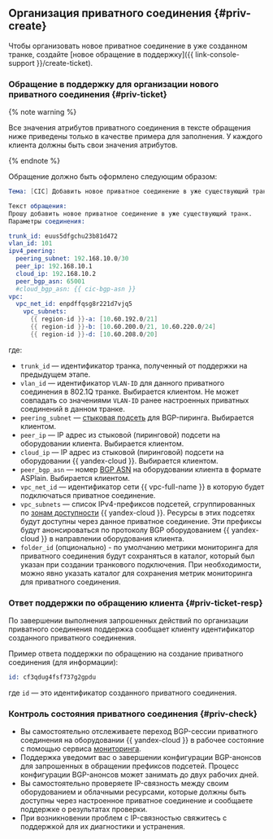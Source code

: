 ## Организация приватного соединения {#priv-create}

Чтобы организовать новое приватное соединение в уже созданном транке, создайте [новое обращение в поддержку]({{ link-console-support }}/create-ticket).

### Обращение в поддержку для организации нового приватного соединения {#priv-ticket}

{% note warning %}

Все значения атрибутов приватного соединения в тексте обращения ниже приведены только в качестве примера для заполнения. У каждого клиента должны быть свои значения атрибутов.

{% endnote %}

Обращение должно быть оформлено следующим образом:
```s
Тема: [CIC] Добавить новое приватное соединение в уже существующий транк.

Текст обращения:
Прошу добавить новое приватное соединение в уже существующий транк.
Параметры соединения:

trunk_id: euus5dfgchu23b81d472
vlan_id: 101
ipv4_peering:
  peering_subnet: 192.168.10.0/30
  peer_ip: 192.168.10.1
  cloud_ip: 192.168.10.2
  peer_bgp_asn: 65001
  #cloud_bgp_asn: {{ cic-bgp-asn }}
vpc:
  vpc_net_id: enpdffqsg8r221d7vjq5
    vpc_subnets:
      {{ region-id }}-a: [10.60.192.0/21]
      {{ region-id }}-b: [10.60.200.0/21, 10.60.220.0/24]
      {{ region-id }}-d: [10.60.208.0/20]
```

где:

* `trunk_id` — идентификатор транка, полученный от поддержки на предыдущем этапе.
* `vlan_id` — идентификатор `VLAN-ID` для данного приватного соединения в 802.1Q транке. Выбирается клиентом. Не может совпадать со значениями `VLAN-ID` ранее настроенных приватных соединений в данном транке.
* `peering_subnet` — [стыковая подсеть](../../interconnect/concepts/priv-con.md#priv-address) для BGP-пиринга. Выбирается клиентом.
* `peer_ip` — IP адрес из стыковой (пиринговой) подсети на оборудовании клиента. Выбирается клиентом.
* `cloud_ip` — IP адрес из стыковой (пиринговой) подсети на оборудовании {{ yandex-cloud }}. Выбирается клиентом.
* `peer_bgp_asn` — номер [BGP ASN](../../interconnect/concepts/priv-con.md#bgp-asn) на оборудовании клиента в формате ASPlain. Выбирается клиентом.
* `vpc_net_id` — идентификатор сети {{ vpc-full-name }} в которую будет подключаться приватное соединение.
* `vpc_subnets` — список IPv4-префиксов подсетей, сгруппированных по [зонам доступности](../../overview/concepts/geo-scope.md) {{ yandex-cloud }}. Ресурсы в этих подсетях будут доступны через данное приватное соединение. Эти префиксы будут анонсироваться по протоколу BGP оборудованием {{ yandex-cloud }} в направлении оборудования клиента.
* `folder_id` (опционально) - по умолчанию метрики мониторинга для приватного соединения будут сохраняться в каталог, который был указан при создании транкового подключения. При необходимости, можно явно указать каталог для сохранения метрик мониторинга для приватного соединения.

### Ответ поддержки по обращению клиента {#priv-ticket-resp}

По завершении выполнения запрошенных действий по организации приватного соединения поддержка сообщает клиенту идентификатор созданного приватного соединения.

Пример ответа поддержки по обращению на создание приватного соединения (для информации):
```s
id: cf3qdug4fsf737g2gpdu
```

где `id` — это идентификатор созданного приватного соединения.

### Контроль состояния приватного соединения {#priv-check}

* Вы самостоятельно отслеживаете переход BGP-сессии приватного соединения на оборудовании {{ yandex-cloud }} в рабочее состояние с помощью сервиса [мониторинга](../../interconnect/concepts/monitoring.md#private-mon).
* Поддержка уведомит вас о завершении конфигурации BGP-анонсов для запрошенных в обращении префиксов подсетей. Процесс конфигурации BGP-анонсов может занимать до двух рабочих дней.
* Вы самостоятельно проверяете IP-связность между своим оборудованием и облачными ресурсами, которые должны быть доступны через настроенное приватное соединение и сообщаете поддержке о результатах проверки.
* При возникновении проблем с IP-связностью свяжитесь с поддержкой для их диагностики и устранения.
